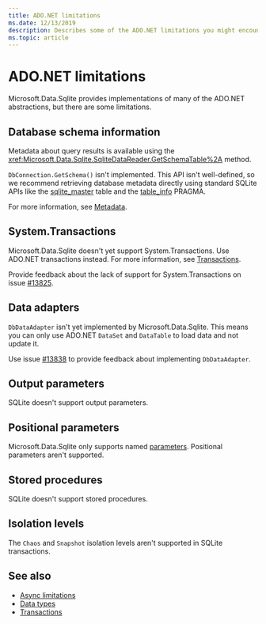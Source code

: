 ```yaml
---
title: ADO.NET limitations
ms.date: 12/13/2019
description: Describes some of the ADO.NET limitations you might encounter.
ms.topic: article
---
```

# ADO.NET limitations

Microsoft.Data.Sqlite provides implementations of many of the ADO.NET abstractions, but there are some limitations.

## Database schema information

Metadata about query results is available using the <xref:Microsoft.Data.Sqlite.SqliteDataReader.GetSchemaTable%2A> method.

`DbConnection.GetSchema()` isn't implemented. This API isn't well-defined, so we recommend retrieving database metadata directly using standard SQLite APIs like the [sqlite_master](https://www.sqlite.org/fileformat.html#storage_of_the_sql_database_schema) table and the [table_info](https://www.sqlite.org/pragma.html#pragma_table_info) PRAGMA.

For more information, see [Metadata](metadata.md).

## System.Transactions

Microsoft.Data.Sqlite doesn't yet support System.Transactions. Use ADO.NET transactions instead. For more information, see [Transactions](transactions.md).

Provide feedback about the lack of support for System.Transactions on issue [#13825](https://github.com/dotnet/efcore/issues/13825).

## Data adapters

`DbDataAdapter` isn't yet implemented by Microsoft.Data.Sqlite. This means you can only use ADO.NET `DataSet` and `DataTable` to load data and not update it.

Use issue [#13838](https://github.com/dotnet/efcore/issues/13838) to provide feedback about implementing `DbDataAdapter`.

## Output parameters

SQLite doesn't support output parameters.

## Positional parameters

Microsoft.Data.Sqlite only supports named [parameters](parameters.md). Positional parameters aren't supported.

## Stored procedures

SQLite doesn't support stored procedures.

## Isolation levels

The `Chaos` and `Snapshot` isolation levels aren't supported in SQLite transactions.

## See also

* [Async limitations](async.md)
* [Data types](types.md)
* [Transactions](transactions.md)
